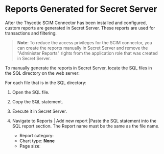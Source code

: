 [title]: # (Reports)
[tags]: # (configuration)
[priority]: # (213)
# Reports Generated for Secret Server

After the Thycotic SCIM Connector has been installed and configured, custom reports are generated in Secret Server. These reports are used for transactions and filtering.

>**Note**: To reduce the access privileges for the SCIM connector, you can create the reports manually in Secret Server and remove the "Administer Reports" rights from the application role that was created in Secret Server.

To manually generate the reports in Secret Server, locate the SQL files in the SQL directory on the web server:

For each file that is in the SQL directory:

1. Open the SQL file.
1. Copy the SQL statement.
1. Execute it in Secret Server.

1. Navigate to Reports | Add new report |Paste the SQL statement into the SQL report section.
The Report name must be the same as the file name.
   * Report category:__<explain>__
   * Chart type: __None__
   * Page size:
